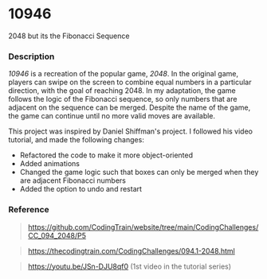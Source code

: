 # 10946
2048 but its the Fibonacci Sequence

### Description
*10946* is a recreation of the popular game, *2048*. In the original game, players can swipe on the screen to combine equal numbers in a particular direction, with the goal of reaching 2048. In my adaptation, the game follows the logic of the Fibonacci sequence, so only numbers that are adjacent on the sequence can be merged. Despite the name of the game, the game can continue until no more valid moves are available.

This project was inspired by Daniel Shiffman's project. I followed his video tutorial, and made the following changes:
- Refactored the code to make it more object-oriented 
- Added animations
- Changed the game logic such that boxes can only be merged when they are adjacent Fibonacci numbers
- Added the option to undo and restart

### Reference
> https://github.com/CodingTrain/website/tree/main/CodingChallenges/CC_094_2048/P5

> https://thecodingtrain.com/CodingChallenges/094.1-2048.html

> https://youtu.be/JSn-DJU8qf0 (1st video in the tutorial series)
